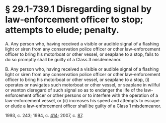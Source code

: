 # § 29.1-739.1 Disregarding signal by law-enforcement officer to stop; attempts to elude; penalty.

<p>A. Any person who, having received a visible or audible signal of a flashing light or siren from any conservation police officer or other law-enforcement officer to bring his motorboat or other vessel, or seaplane to a stop, fails to do so promptly shall be guilty of a Class 3 misdemeanor.</p><p>B. Any person who, having received a visible or audible signal of a flashing light or siren from any conservation police officer or other law-enforcement officer to bring his motorboat or other vessel, or seaplane to a stop, (i) operates or navigates such motorboat or other vessel, or seaplane in willful or wanton disregard of such signal so as to endanger the life of the law-enforcement officer or other persons or to interfere with the operation of a law-enforcement vessel, or (ii) increases his speed and attempts to escape or elude a law-enforcement officer shall be guilty of a Class 1 misdemeanor.</p><p>1993, c. 243; 1994, c. <a href='http://lis.virginia.gov/cgi-bin/legp604.exe?941+ful+CHAP0414'>414</a>; 2007, c. <a href='http://lis.virginia.gov/cgi-bin/legp604.exe?071+ful+CHAP0087'>87</a>.</p>